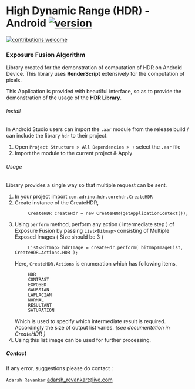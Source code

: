 # High Dynamic Range (HDR) - Android [![version](https://img.shields.io/badge/version-1.0.1-yellow.svg)](https://semver.org)
[![contributions welcome](https://img.shields.io/badge/contributions-welcome-brightgreen.svg?style=flat)](https://github.com/AdarshRevankar/RenderScript)
### Exposure Fusion Algorithm

Library created for the demonstration of computation of HDR on Android Device. This library uses <b>RenderScript</b> extensively for the computation of pixels.

This Application is provided with beautiful interface, so as to provide the demonstration of the usage of the <b>HDR Library</b>.

###### Install
In Android Studio users can import the ```.aar``` module from the release build / can include the library ```hdr``` to their project.

1. Open ```Project Structure > All Dependencies > +``` select the ```.aar``` file
2. Import the module to the current project & Apply

###### Usage
Library provides a single way so that multiple request can be sent.

1. In your project import ```com.adrino.hdr.corehdr.CreateHDR```
2. Create instance of the CreateHDR,
   ```
        CreateHDR createHdr = new CreateHDR(getApplicationContext());
   ```
3. Using ```perform``` method, perform any action ( intermediate step ) of Exposure Fusion by passing ```List<Bitmap>``` consisting of Multiple Exposed Images ( Size should be 3 )
   ```
        List<Bitmap> hdrImage = createHdr.perform( bitmapImageList, CreateHDR.Actions.HDR );
   ```
   Here, ```CreateHDR.Actions``` is enumeration which has following items,
   ```
        HDR
        CONTRAST
        EXPOSED
        GAUSSIAN
        LAPLACIAN
        NORMAL
        RESULTANT
        SATURATION
   ```
   Which is used to specify which intermediate result is required. Accordingly the size of output list varies. <i>{see documentation in CreateHDR }</i>
4. Using this list image can be used for further processing.

##### Contact
If any error, suggestions please do contact :

``` Adarsh Revankar ``` adarsh_revankar@live.com
